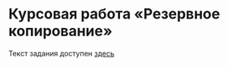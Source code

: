 # Курсовая работа «Резервное копирование»

Текст задания доступен [здесь](https://github.com/netology-code/py-diplom-basic)